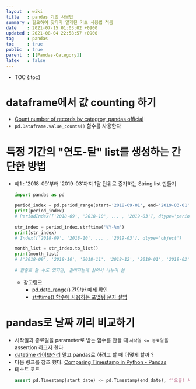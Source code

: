 ```yaml
---
layout  : wiki
title   : pandas 기초 사용법 
summary : 필요하여 찾다가 알게된 기초 사용법 적음 
date    : 2021-07-15 01:03:02 +0900
updated : 2021-08-04 22:58:57 +0900
tag     : pandas 
toc     : true
public  : true
parent  : [[Pandas-Category]]
latex   : false
---
```

* TOC
{:toc}

#  dataframe에서 값 counting 하기

* [Count number of records by categroy, pandas official](https://pandas.pydata.org/docs/getting_started/intro_tutorials/06_calculate_statistics.html?highlight=counting#count-number-of-records-by-category)
* `pd.Dataframe.value_counts()` 함수를 사용한다

# 특정 기간의 "연도-달" list를 생성하는 간단한 방법

* 예1 : '2018-09'부터 '2019-03'까지 1달 단위로 증가하는 String list 만들기
  ```python
  import pandas as pd
  
  period_index = pd.period_range(start='2018-09-01', end='2019-03-01', freq='M')
  print(period_index)   
  # PeriodIndex(['2018-09', '2018-10', ... , '2019-03'], dtype='period[M]', freq='M') 
 
  str_index = period_index.strftime('%Y-%m')
  print(str_index)   
  # Index(['2018-09', '2018-10', ... , '2019-03'], dtype='object') 
  
  month_list = str_index.to_list()
  print(month_list)
  # ['2018-09', '2018-10', '2018-11', '2018-12', '2019-01', '2019-02', '2019-03']
 
  # 한줄로 쓸 수도 있지만, 길어지는게 싫어서 나누어 씀
  ```
  * 참고링크
    * [pd.date_range() 간단한 예제 확인](https://pandas.pydata.org/docs/user_guide/timeseries.html#overview)
    * [ strftime() 함수에 사용하는 포맷팅 문자 설명](https://pandas.pydata.org/docs/reference/api/pandas.Period.strftime.html)

# pandas로 날짜 끼리 비교하기

* 시작일과 종료일을 parameter로 받는 함수를 만들 때 `시작일 <= 종료일`을 assertion 하고자 한다
* [datetime 라이브러리](https://www.scaler.com/topics/python/datetime-python/) 말고 pandas로 하려고 할 때 어떻게 할까 ?
* 다음 링크를 참조 했다. [Comparing Timestamp in Python - Pandas](https://www.geeksforgeeks.org/comparing-timestamp-in-python-pandas/)
* 테스트 코드
  ```python
  assert pd.Timestamp(start_date) <= pd.Timestamp(end_date), f'오류! 시작일({start_date})이 종료일({end_date})보다 미래시간임'
  ```
